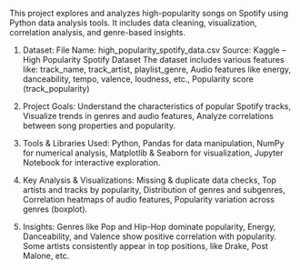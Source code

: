 This project explores and analyzes high-popularity songs on Spotify using Python data analysis tools. It includes data cleaning, visualization, correlation analysis, and genre-based insights.

1. Dataset:
File Name: high_popularity_spotify_data.csv
Source: Kaggle – High Popularity Spotify Dataset
The dataset includes various features like:
track_name, track_artist, playlist_genre, Audio features like energy, danceability, tempo, valence, loudness, etc., Popularity score (track_popularity)

3. Project Goals:
Understand the characteristics of popular Spotify tracks,
Visualize trends in genres and audio features,
Analyze correlations between song properties and popularity.

4. Tools & Libraries Used:
Python,
Pandas for data manipulation,
NumPy for numerical analysis,
Matplotlib & Seaborn for visualization,
Jupyter Notebook for interactive exploration.

5. Key Analysis & Visualizations:
Missing & duplicate data checks,
Top artists and tracks by popularity,
Distribution of genres and subgenres,
Correlation heatmaps of audio features,
Popularity variation across genres (boxplot).

6. Insights:
Genres like Pop and Hip-Hop dominate popularity,
Energy, Danceability, and Valence show positive correlation with popularity.
Some artists consistently appear in top positions, like Drake, Post Malone, etc.

